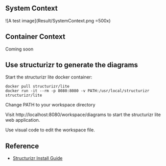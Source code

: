 ## System Context
![A test image](Result/SystemContext.png =500x)

## Container Context
Coming soon

## Use structurizr to generate the diagrams
Start the structurizr lite docker container:
``` shell
docker pull structurizr/lite
docker run -it --rm -p 8080:8080 -v PATH:/usr/local/structurizr structurizr/lite
```
Change PATH to your workspace directory

Visit http://localhost:8080/workspace/diagrams to start the structurizr lite web application.

Use visual code to edit the workspace file.

## Reference
* [Structurizr Install Guide](https://docs.structurizr.com/lite/installation)